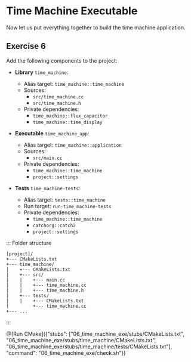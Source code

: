 # Time Machine Executable

Now let us put everything together to build the time machine application.

## Exercise 6

Add the following components to the project:

- **Library** `time_machine`:
  - Alias target: `time_machine::time_machine`
  - Sources:
    - `src/time_machine.cc`
    - `src/time_machine.h`
  - Private dependencies:
    - `time_machine::flux_capacitor`
    - `time_machine::time_display`

- **Executable** `time_machine_app`:
  - Alias target: `time_machine::application`
  - Sources:
    - `src/main.cc`
  - Private dependencies:
    - `time_machine::time_machine`
    - `project::settings`

- **Tests** `time_machine-tests`:
  - Alias target: `tests::time_machine`
  - Run target: `run-time_machine-tests`
  - Private dependencies:
    - `time_machine::time_machine`
    - `catchorg::catch2`
    - `project::settings`

::: Folder structure
```
[project]/
+--- CMakeLists.txt
+--- time_machine/
|    +--- CMakeLists.txt
|    +--- src/
|    |    +--- main.cc
|    |    +--- time_machine.cc
|    |    +--- time_machine.h
|    +--- tests/
|    |    +--- CMakeLists.txt
|         +--- time_machine.cc
+--- ...
```
:::

@[Run CMake]({"stubs": ["06_time_machine_exe/stubs/CMakeLists.txt", "06_time_machine_exe/stubs/time_machine/CMakeLists.txt", "06_time_machine_exe/stubs/time_machine/tests/CMakeLists.txt"], "command": "06_time_machine_exe/check.sh"})

